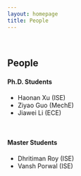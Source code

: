 ```yaml
---
layout: homepage
title: People
---
```


<h1 id="people"></h1>

<h2 style="margin: 60px 0px -15px;">People</h2>
<br>
<h4>Ph.D. Students</h4>

- Haonan Xu (ISE)
- Ziyao Guo (MechE)
- Jiawei Li (ECE)


<br>
<h4>Master Students</h4>

- Dhritiman Roy (ISE)
- Vansh Porwal (ISE)
